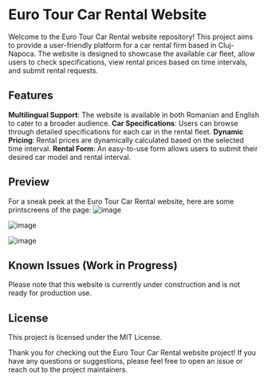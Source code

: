 # Euro Tour Car Rental Website 
Welcome to the Euro Tour Car Rental website repository! 
This project aims to provide a user-friendly platform for a car rental firm based in Cluj-Napoca. The website is designed to showcase the available car fleet, allow users to check specifications, view rental prices based on time intervals, and submit rental requests.
## Features
<b>Multilingual Support</b>: The website is available in both Romanian and English to cater to a broader audience.
<b>Car Specifications</b>: Users can browse through detailed specifications for each car in the rental fleet.
<b>Dynamic Pricing</b>: Rental prices are dynamically calculated based on the selected time interval.
<b>Rental Form</b>: An easy-to-use form allows users to submit their desired car model and rental interval.
## Preview
For a sneak peek at the Euro Tour Car Rental website, here are some printscreens of the page:
![image](https://github.com/Anca2022/Car-rental-euro-tour/assets/98110730/c802f88c-be43-44b4-9b6c-ddeb138d749f)


![image](https://github.com/Anca2022/Car-rental-euro-tour/assets/98110730/f42cdf69-848e-4028-ac32-18cd27b62c1e)


![image](https://github.com/Anca2022/Car-rental-euro-tour/assets/98110730/5a19d36a-671e-41f6-878a-f3b4c4db9c80)

## Known Issues (Work in Progress)
Please note that this website is currently under construction and is not ready for production use. 
## License
This project is licensed under the MIT License.

Thank you for checking out the Euro Tour Car Rental website project! If you have any questions or suggestions, please feel free to open an issue or reach out to the project maintainers.
